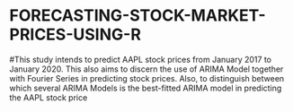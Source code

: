 # FORECASTING-STOCK-MARKET-PRICES-USING-R

#This study intends to predict AAPL stock prices from January 2017 to January 
2020. This also aims to discern the use of ARIMA Model together with Fourier Series 
in predicting stock prices. Also, to distinguish between which several ARIMA Models 
is the best-fitted ARIMA model in predicting the AAPL stock price
